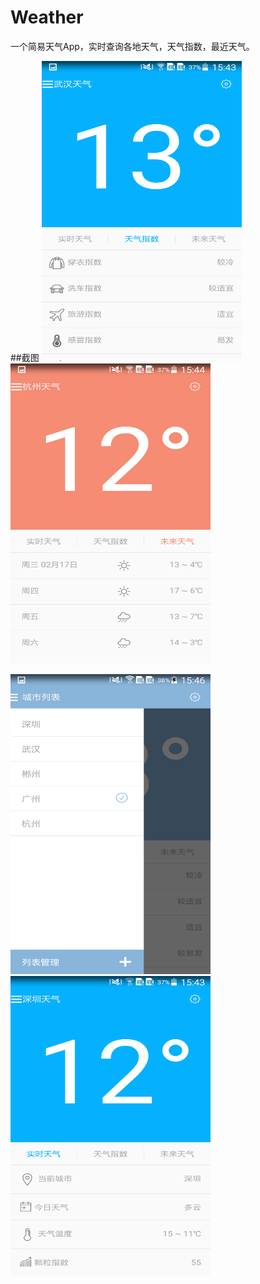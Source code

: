# Weather
一个简易天气App，实时查询各地天气，天气指数，最近天气。

##截图
<img src="./screenshot/1.png" width="320" height="480">  <img src="./screenshot/2.png" width="320" height="480">


<img src="./screenshot/3.png" width="320" height="480">  <img src="./screenshot/4.png" width="320" height="480">
